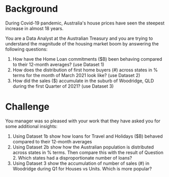 <h1> Background </h1> 
<p>During Covid-19 pandemic, Australia's house prices have seen the steepest increase in almost 18 years.</p>

<p>You are a Data Analyst at the Australian Treasury and you are trying to understand the magnitude of the housing market boom by answering the following questions:</p>

<ol>
<li>How have the Home Loan commitments ($B) been behaving compared to their 12-month averages? (use Dataset 1)</li>
<li>How does the distribution of first home buyers (#) across states in % terms for the month of March 2021 look like? (use Dataset 2)</li>
<li>How did the sales ($) accumulate in the suburb of Woodridge, QLD during the first Quarter of 2021? (use Dataset 3)</li> 
</ol>

<h1>Challenge</h1>
<p>You manager was so pleased with your work that they have asked you for some additional insights:</p>

<ol>
<li>Using Dataset 1b show how loans for Travel and Holidays ($B) behaved compared to their 12-month averages</li>
<li>Using Dataset 2b show how the Australian population is distributed across states in % terms. Then compare this with the result of Question 2. Which states had a disproportionate number of loans?</li>
<li>Using Dataset 3 show the accumulation of number of sales (#) in Woodridge during Q1 for Houses vs Units. Which is more popular?</li>
</ol>
